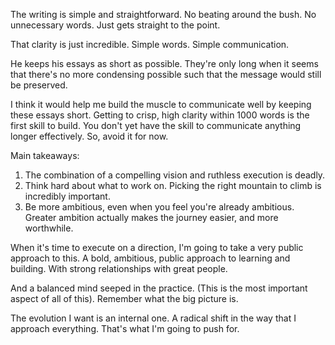 The writing is simple and straightforward. No beating around the bush. No unnecessary words. Just gets straight to the point.

That clarity is just incredible. Simple words. Simple communication.

He keeps his essays as short as possible. They're only long when it seems that there's no more condensing possible such that the message would still be preserved.

I think it would help me build the muscle to communicate well by keeping these essays short. Getting to crisp, high clarity within 1000 words is the first skill to build. You don't yet have the skill to communicate anything longer effectively. So, avoid it for now.

Main takeaways:
1. The combination of a compelling vision and ruthless execution is deadly.
2. Think hard about what to work on. Picking the right mountain to climb is incredibly important.
3. Be more ambitious, even when you feel you're already ambitious. Greater ambition actually makes the journey easier, and more worthwhile.

When it's time to execute on a direction, I'm going to take a very public approach to this. A bold, ambitious, public approach to learning and building. With strong relationships with great people.

And a balanced mind seeped in the practice. (This is the most important aspect of all of this). Remember what the big picture is. 

The evolution I want is an internal one. A radical shift in the way that I approach everything. That's what I'm going to push for.
